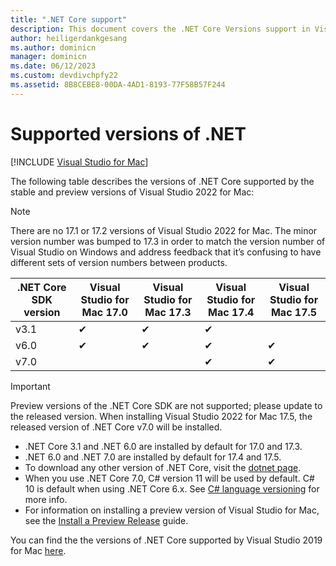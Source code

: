 ```yaml
---
title: ".NET Core support"
description: This document covers the .NET Core Versions support in Visual Studio for Mac
author: heiligerdankgesang 
ms.author: dominicn
manager: dominicn
ms.date: 06/12/2023
ms.custom: devdivchpfy22
ms.assetid: 8B8CEBE8-00DA-4AD1-8193-77F58B57F244
---
```

# Supported versions of .NET

 [!INCLUDE [Visual Studio for Mac](~/includes/applies-to-version/vs-mac-only.md)]

The following table describes the versions of .NET Core supported by the stable and preview versions of Visual Studio 2022 for Mac:

> [!NOTE]
> There are no 17.1 or 17.2 versions of Visual Studio 2022 for Mac. The minor version number was bumped to 17.3 in order to match the version number of Visual Studio on Windows and address feedback that it’s confusing to have different sets of version numbers between products.

| .NET Core SDK version |Visual Studio for Mac 17.0 | Visual Studio for Mac 17.3 | Visual Studio for Mac 17.4 | Visual Studio for Mac 17.5 |
|-----------------------|---------------------------|----------------------------|----------------------------|----------------------------|
|v3.1 |✔︎ |✔︎ |✔︎ |  |
|v6.0 |✔︎ |✔︎ |✔︎ |✔︎ |
|v7.0 |   | |✔︎ |✔︎ |

> [!IMPORTANT]
> Preview versions of the .NET Core SDK are not supported; please update to the released version. When installing Visual Studio 2022 for Mac 17.5, the released version of .NET Core v7.0 will be installed.

* .NET Core 3.1 and .NET 6.0 are installed by default for 17.0 and 17.3.
* .NET 6.0 and .NET 7.0 are installed by default for 17.4 and 17.5.
* To download any other version of .NET Core, visit the [dotnet page](https://dotnet.microsoft.com/download/dotnet-core).
* When you use .NET Core 7.0, C# version 11 will be used by default. C# 10 is default when using .NET Core 6.x. See [C# language versioning](/dotnet/csharp/language-reference/configure-language-version) for more info.
* For information on installing a preview version of Visual Studio for Mac, see the [Install a Preview Release](./install-preview.md) guide.

You can find the the versions of .NET Core supported by Visual Studio 2019 for Mac [here](/previous-versions/visualstudio/mac/supported-versions-net).